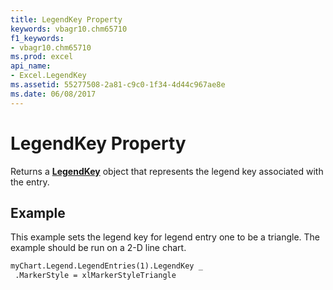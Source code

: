 ```yaml
---
title: LegendKey Property
keywords: vbagr10.chm65710
f1_keywords:
- vbagr10.chm65710
ms.prod: excel
api_name:
- Excel.LegendKey
ms.assetid: 55277508-2a81-c9c0-1f34-4d44c967ae8e
ms.date: 06/08/2017
---
```



# LegendKey Property

Returns a  **[LegendKey](Excel.LegendKey-graph-object.md)** object that represents the legend key associated with the entry.


## Example

This example sets the legend key for legend entry one to be a triangle. The example should be run on a 2-D line chart.


```vb
myChart.Legend.LegendEntries(1).LegendKey _ 
 .MarkerStyle = xlMarkerStyleTriangle
```


